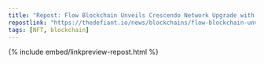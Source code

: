 ```yaml
---
title: "Repost: Flow Blockchain Unveils Crescendo Network Upgrade with EVM and Cadence 1.0 in Fact Friday - "The Defiant""
repostlink: "https://thedefiant.io/news/blockchains/flow-blockchain-unveils-crescendo-network-upgrade-evm-cadence-1-0-fact-friday-8839e714"
tags: [NFT, blockchain]
---
```


{% include embed/linkpreview-repost.html %}
